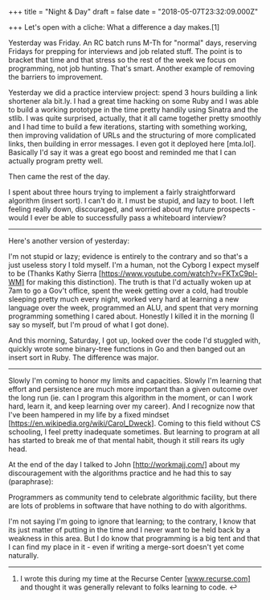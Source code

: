 
+++
title = "Night & Day"
draft = false
date = "2018-05-07T23:32:09.000Z"

+++
Let's open with a cliche: What a difference a day makes.[1]

Yesterday was Friday. An RC batch runs M-Th for "normal" days, reserving Fridays
for prepping for interviews and job related stuff. The point is to bracket that
time and that stress so the rest of the week we focus on programming, not job
hunting. That's smart. Another example of removing the barriers to improvement.

Yesterday we did a practice interview project: spend 3 hours building a link
shortener ala bit.ly. I had a great time hacking on some Ruby  and I was able to
build a working prototype in the time pretty handily using Sinatra  and the
stlib. I was quite surprised, actually, that it all came together pretty
smoothly and I had time to build a few iterations, starting with something
working, then improving validation of URLs and the structuring of more
complicated links, then building in error messages. I even got it deployed here
[mta.lol]. Basically I'd say it was a great ego boost and reminded me that I can
actually program pretty well.

Then came the rest of the day.

I spent about three hours trying to implement a fairly straightforward algorithm
(insert sort). I can't do it. I must be stupid, and lazy  to boot. I left
feeling really down, discouraged, and worried about my future prospects - would
I ever be able to successfully pass a whiteboard interview?


--------------------------------------------------------------------------------

Here's another version of yesterday:

I'm not stupid or lazy; evidence is entirely to the contrary and so that's a
just useless story  I told myself. I'm a human, not the Cyborg I expect myself
to be (Thanks Kathy Sierra [https://www.youtube.com/watch?v=FKTxC9pl-WM]  for
making this distinction). The truth is that I'd actually woken up at 7am to go a
Gov't office, spent the week getting over a cold, had trouble sleeping pretty
much every night, worked very hard at learning a new language over the week,
programmed an ALU, and spent that very morning programming something I cared
about. Honestly I killed  it in the morning (I say so myself, but I'm proud of
what I got done).

And this morning, Saturday, I got up, looked over the code I'd stuggled with,
quickly wrote some binary-tree functions in Go  and then banged out an insert
sort in Ruby. The difference was major.


--------------------------------------------------------------------------------

Slowly I'm coming to honor my limits and capacities. Slowly I'm learning that
effort and persistence are much more important than a given outcome over the
long run (ie. can I program this algorithm in the moment, or can I work hard,
learn it, and keep learning over my career). And I recognize now that I've been
hampered in my life by a fixed mindset
[https://en.wikipedia.org/wiki/Carol_Dweck]. Coming to this field without CS
schooling, I feel pretty inadequate sometimes. But learning to program at all
has started to break me of that mental habit, though it still rears its ugly
head.

At the end of the day I talked to John [http://workmajj.com/]  about my
discouragement with the algorithms practice and he had this to say (paraphrase):

Programmers as community tend to celebrate algorithmic facility, but there are
lots of problems in software that have nothing to do with algorithms.

I'm not saying I'm going to ignore that learning; to the contrary, I know that
its just matter of putting in the time and I never want to be held back by a
weakness in this area. But I do know that programming is a big tent and that I
can find my place in it - even if writing a merge-sort doesn't yet come
naturally.


--------------------------------------------------------------------------------

 1. I wrote this during my time at the Recurse Center [www.recurse.com]  and
    thought it was generally relevant to folks learning to code. ↩︎
